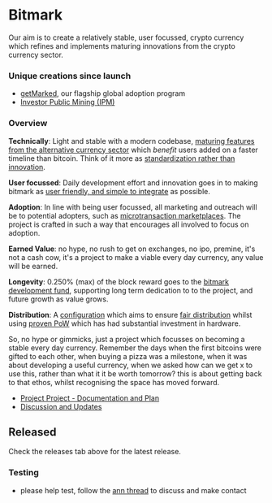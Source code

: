 # Bitmark
Our aim is to create a relatively stable, user focussed, crypto currency which refines and implements maturing innovations from the crypto currency sector.

### Unique creations since launch
* [getMarked](http://getmarked.org), our flagship global adoption program
* [Investor Public Mining (IPM)](https://github.com/project-bitmark/bitmark/wiki/IPM-Pool)

### Overview
**Technically**: Light and stable with a modern codebase, [maturing features from the alternative currency sector](https://github.com/project-bitmark/bitmark/wiki#maturing-innovations) which *benefit* users added on a faster timeline than bitcoin. Think of it more as [standardization rather than innovation](https://github.com/project-bitmark/bitmark/wiki#relatively-stable).

**User focussed**: Daily development effort and innovation goes in to making bitmark as [user friendly, and simple to integrate](https://github.com/project-bitmark/bitmark/wiki#user-focussed) as possible.

**Adoption**: In line with being user focussed, all marketing and outreach will be to potential adopters, such as [microtransaction marketplaces](https://github.com/project-bitmark/bitmark/wiki/Microtransactions-and-Microtrust). The project is crafted in such a way that encourages all involved to focus on adoption.

**Earned Value**: no hype, no rush to get on exchanges, no ipo, premine, it's not a cash cow, it's a project to make a viable every day currency, any value will be earned. 

**Longevity**: 0.250% (max) of the block reward goes to the [bitmark development fund](https://github.com/project-bitmark/bitmark/wiki/Development-Fund), supporting long term dedication to to the project, and future growth as value grows.

**Distribution**: A [configuration](https://github.com/project-bitmark/bitmark/wiki#block-chain-parameters) which aims to ensure [fair distribution](https://github.com/project-bitmark/bitmark/wiki/Currency#supply-and-distribution) whilst using [proven PoW](https://github.com/project-bitmark/bitmark/wiki#proof-of-work) which has had substantial investment in hardware.

So, no hype or gimmicks, just a project which focusses on becoming a stable every day currency. Remember the days when the first bitcoins were gifted to each other, when buying a pizza was a milestone, when it was about developing a useful currency, when we asked how can we get x to use this, rather than what it it be worth tomorrow? this is about getting back to that ethos, whilst recognising the space has moved forward.


* [Project Project - Documentation and Plan](https://github.com/project-bitmark/bitmark/wiki)
* [Discussion and Updates](https://bitcointalk.org/index.php?topic=660544.0)

## Released

Check the releases tab above for the latest release.

### Testing
 * please help test, follow the [ann thread](https://bitcointalk.org/index.php?topic=660544.0) to discuss and make contact

